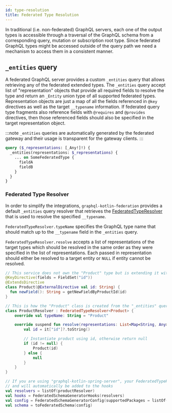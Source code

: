 ```yaml
---
id: type-resolution
title: Federated Type Resolution
---
```

In traditional (i.e. non-federated) GraphQL servers, each one of the output types is accessible through a traversal of
the GraphQL schema from a corresponding query, mutation or subscription root type. Since federated GraphQL types might
be accessed outside of the query path we need a mechanism to access them in a consistent manner.

## `_entities` query

A federated GraphQL server provides a custom `_entities` query that allows retrieving any of the federated extended types.
The `_entities` query accept list of "representation" objects that provide all required fields to resolve the type and
return an `_Entity` union type of all supported federated types. Representation objects are just a map of all the fields
referenced in `@key` directives as well as the target `__typename` information. If federated query type fragments also
reference fields with `@requires` and `@provides` directives, then those referenced fields should also be specified in
the target representation object.

:::note
`_entities` queries are automatically generated by the federated gateway and their usage is transparent for the gateway clients.
:::

```graphql
query ($_representations: [_Any!]!) {
  _entities(representations: $_representations) {
    ... on SomeFederatedType {
      fieldA
      fieldB
    }
  }
}
```

### Federated Type Resolver

In order to simplify the integrations, `graphql-kotlin-federation` provides a default `_entities` query resolver that
retrieves the
[FederatedTypeResolver](https://github.com/ExpediaGroup/graphql-kotlin/blob/master/generator/graphql-kotlin-federation/src/main/kotlin/com/expediagroup/graphql/generator/federation/execution/FederatedTypeResolver.kt)
that is used to resolve the specified `__typename`.

`FederatedTypeResolver.typeName` specifies the GraphQL type name that should match up to the `__typename` field in the `_entities` query.

`FederatedTypeResolver.resolve` accepts a list of representations of the target types which should be resolved in the same order
as they were specified in the list of representations. Each passed in representation should either be resolved to a
target entity or `NULL` if entity cannot be resolved.

```kotlin
// This service does not own the "Product" type but is extending it with new fields
@KeyDirective(fields = FieldSet("id"))
@ExtendsDirective
class Product(@ExternalDirective val id: String) {
  fun newField(): String = getNewFieldByProductId(id)
}

// This is how the "Product" class is created from the "_entities" query
class ProductResolver : FederatedTypeResolver<Product> {
    override val typeName: String = "Product"

    override suspend fun resolve(representations: List<Map<String, Any>>): List<Product?> = representations.map {
        val id = it["id"]?.toString()

        // Instantiate product using id, otherwise return null
        if (id != null) {
            Product(id)
        } else {
            null
        }
    }
}

// If you are using "graphql-kotlin-spring-server", your FederatedTypeResolvers can be marked as Spring beans
// and will automatically be added to the hooks
val resolvers = listOf(productResolver)
val hooks = FederatedSchemaGeneratorHooks(resolvers)
val config = FederatedSchemaGeneratorConfig(supportedPackages = listOf("org.example"), hooks = hooks)
val schema = toFederatedSchema(config)
```

